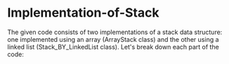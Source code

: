 # Implementation-of-Stack
The given code consists of two implementations of a stack data structure: one implemented using an array (ArrayStack class) and the other using a linked list (Stack_BY_LinkedList class). Let's break down each part of the code:
